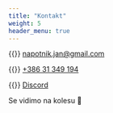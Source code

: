 ```yaml
---
title: "Kontakt"
weight: 5
header_menu: true
---
```


{{<icon class="fa fa-envelope">}}&nbsp;[napotnik.jan@gmail.com](mailto:napotnik.jan@gmail.com)

{{<icon class="fa fa-phone">}}&nbsp;[+386 31 349 194](tel:+38631349194)

{{<icon class="fa fa-discord">}}&nbsp;<a href="https://discord.gg/vvqXGrnX"  target="_blank">Discord</a>


Se vidimo na kolesu :metal:
